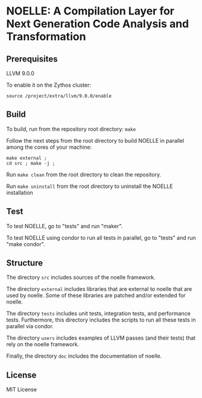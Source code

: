 # NOELLE: A Compilation Layer for Next Generation Code Analysis and Transformation


## Prerequisites
LLVM 9.0.0

To enable it on the Zythos cluster: 
```
source /project/extra/llvm/9.0.0/enable
```


## Build
To build, run from the repository root directory: `make`

Follow the next steps from the root directory to build NOELLE in parallel among the cores of your machine:
```
make external ;
cd src ; make -j ;
```

Run `make clean` from the root directory to clean the repository.

Run `make uninstall` from the root directory to uninstall the NOELLE installation


## Test
To test NOELLE, go to "tests" and run "maker".

To test NOELLE using condor to run all tests in parallel, go to "tests" and run "make condor".


## Structure
The directory `src` includes sources of the noelle framework.

The directory `external` includes libraries that are external to noelle that are used by noelle.
Some of these libraries are patched and/or extended for noelle.

The directory `tests` includes unit tests, integration tests, and performance tests.
Furthermore, this directory includes the scripts to run all these tests in parallel via condor.

The directory `users` includes examples of LLVM passes (and their tests) that rely on the noelle framework.

Finally, the directory `doc` includes the documentation of noelle.

## License
MIT License
